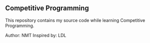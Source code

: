 Competitive Programming
---

This repository contains my source code while learning Competitive Programming.

Author: NMT
Inspired by: LDL
